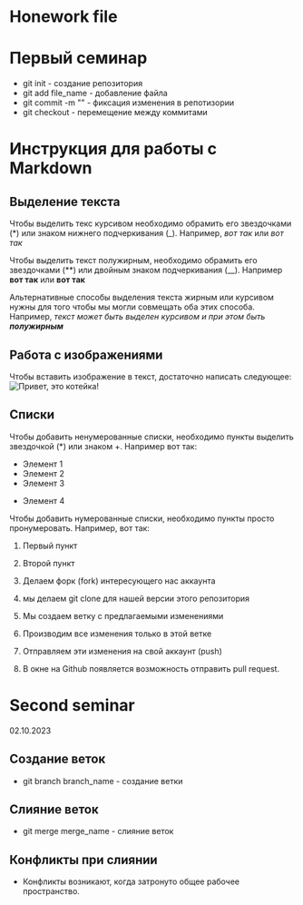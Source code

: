 # Honework file

# Первый семинар
* git init - создание репозитория
* git add file_name - добавление файла
* git commit -m "" - фиксация изменения в репотизории
* git checkout - перемещение между коммитами

# Инструкция для работы с Markdown

## Выделение текста

Чтобы выделить текс курсивом необходимо обрамить его звездочками (*) или знаком нижнего подчеркивания (_). Например, *вот так* или _вот так_

Чтобы выделить текст полужирным, необходимо обрамить его звездочками (**) или двойным знаком подчеркивания (__). Например **вот так** или __вот так__

Альтернативные способы выделения текста жирным или курсивом нужны для того чтобы мы могли совмещать оба этих способа. Например, _текст может быть выделен курсивом и при этом быть **полужирным**_



## Работа c изображениями

Чтобы вставить изображение в текст, достаточно написать следующее:
![Привет, это котейка!](Sky.jpg)

## Списки

Чтобы добавить ненумерованные списки, необходимо пункты выделить звездочкой (*) или знаком +.
Например вот так:
* Элемент 1
* Элемент 2
* Элемент 3
+ Элемент 4

Чтобы добавить нумерованные списки, необходимо пункты просто пронумеровать.
Например, вот так:
1. Первый пункт
2. Второй пункт

1. Делаем форк (fork) интересующего нас аккаунта
2. мы делаем git clone для нашей версии этого репозитория
3. Мы создаем ветку с предлагаемыми изменениями
4. Производим все изменения только в этой ветке
5. Отправляем эти изменения на свой аккаунт (push)
6. В окне на Github появляется возможность отправить pull request.

# Second seminar
02.10.2023
## Создание веток
* git branch branch_name - создание ветки
## Слияние веток
* git merge merge_name - слияние веток
## Конфликты при слиянии
* Конфликты возникают, когда затронуто общее рабочее пространство.

